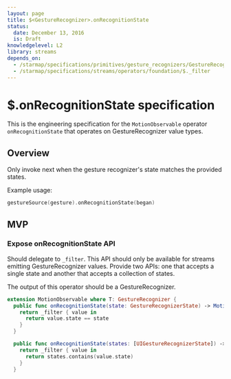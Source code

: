```yaml
---
layout: page
title: $<GestureRecognizer>.onRecognitionState
status:
  date: December 13, 2016
  is: Draft
knowledgelevel: L2
library: streams
depends_on:
  - /starmap/specifications/primitives/gesture_recognizers/GestureRecognizer
  - /starmap/specifications/streams/operators/foundation/$._filter
---
```


# $<GestureRecognizer>.onRecognitionState specification

This is the engineering specification for the `MotionObservable` operator `onRecognitionState` that
operates on GestureRecognizer value types.

## Overview

Only invoke next when the gesture recognizer's state matches the provided states.

Example usage:

```swift
gestureSource(gesture).onRecognitionState(began)
```

## MVP

### Expose onRecognitionState API

Should delegate to `_filter`. This API should only be available for streams emitting
GestureRecognizer values. Provide two APIs: one that accepts a single state and another that accepts
a collection of states.

The output of this operator should be a GestureRecognizer.

```swift
extension MotionObservable where T: GestureRecognizer {
  public func onRecognitionState(state: GestureRecognizerState) -> MotionObservable<T> {
    return _filter { value in
      return value.state == state
    }
  }

  public func onRecognitionState(states: [UIGestureRecognizerState]) -> MotionObservable<T> {
    return _filter { value in
      return states.contains(value.state)
    }
  }
```
